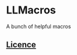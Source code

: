 # LLMacros
A bunch of helpful macros

## [Licence](http://github.com/lawrencelomax/LLMacros/blob/master/LICENSE)
